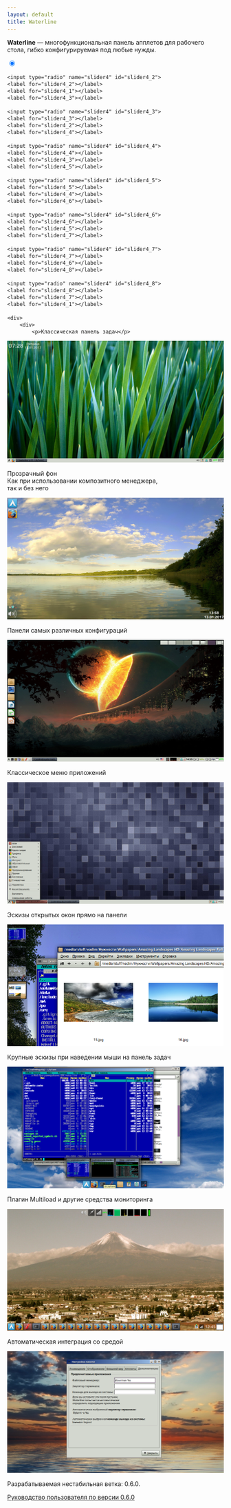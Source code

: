 ```yaml
---
layout: default
title: Waterline
---
```


**Waterline** — многофункциональная панель апплетов для рабочего стола, гибко конфигурируемая под любые нужды.

<div class='sliderC3' style='margin: 0px auto'>
    <input type="radio" name="slider4" id="slider4_1" checked="checked">
    <label for="slider4_1"></label>
    <label for="slider4_8"></label>
    <label for="slider4_2"></label>

    <input type="radio" name="slider4" id="slider4_2">
    <label for="slider4_2"></label>
    <label for="slider4_1"></label>
    <label for="slider4_3"></label>

    <input type="radio" name="slider4" id="slider4_3">
    <label for="slider4_3"></label>
    <label for="slider4_2"></label>
    <label for="slider4_4"></label>

    <input type="radio" name="slider4" id="slider4_4">
    <label for="slider4_4"></label>
    <label for="slider4_3"></label>
    <label for="slider4_5"></label>

    <input type="radio" name="slider4" id="slider4_5">
    <label for="slider4_5"></label>
    <label for="slider4_4"></label>
    <label for="slider4_6"></label>

    <input type="radio" name="slider4" id="slider4_6">
    <label for="slider4_6"></label>
    <label for="slider4_5"></label>
    <label for="slider4_7"></label>

    <input type="radio" name="slider4" id="slider4_7">
    <label for="slider4_7"></label>
    <label for="slider4_6"></label>
    <label for="slider4_8"></label>

    <input type="radio" name="slider4" id="slider4_8">
    <label for="slider4_8"></label>
    <label for="slider4_7"></label>
    <label for="slider4_1"></label>

    <div>
        <div>
            <p>Классическая панель задач</p>
<a target="_blank" href="/waterline/screenshots-0.6.0/2017-01-13-072823_1366x768_scrot.png"><img src="/waterline/screenshots-0.6.0/2017-01-13-072823_1366x768_scrot.png" alt="Waterline 0.6.0" /></a>
        </div><div>
            <p>Прозрачный фон<br>
            Как при использовании композитного менеджера,<br>
            так и без него</p>
<a target="_blank" href="/waterline/screenshots-0.6.0/2017-01-13-135827_1366x768_scrot.png"><img src="/waterline/screenshots-0.6.0/2017-01-13-135827_1366x768_scrot.png" alt="Waterline 0.6.0" /></a>
        </div><div>
            <p>Панели самых различных конфигураций</p>
<a target="_blank" href="/waterline/screenshots-0.6.0/2017-01-13-145905_1366x768_scrot.png"><img src="/waterline/screenshots-0.6.0/2017-01-13-145905_1366x768_scrot.png" alt="Waterline 0.6.0" /></a>
        </div><div>
            <p>Классическое меню приложений</p>
<a target="_blank" href="/waterline/screenshots-0.6.0/2017-01-13-140227_1366x768_scrot.png"><img src="/waterline/screenshots-0.6.0/2017-01-13-140227_1366x768_scrot.png" alt="Waterline 0.6.0" /></a>
        </div><div>
            <p>Эскизы открытых окон прямо на панели</p>
<a target="_blank" href="/waterline/screenshots-0.6.0/2017-01-13-140651_1366x768_scrot.png"><img src="/waterline/screenshots-0.6.0/2017-01-13-140651_1366x768_scrot.png" alt="Waterline 0.6.0" /></a>
        </div><div>
            <p>Крупные эскизы при наведении мыши на панель задач</p>
<a target="_blank" href="/waterline/screenshots-0.6.0/2017-01-13-141512_1366x768_scrot.png"><img src="/waterline/screenshots-0.6.0/2017-01-13-141512_1366x768_scrot.png" alt="Waterline 0.6.0" /></a>
        </div><div>
            <p>Плагин Multiload и другие средства мониторинга</p>
<a target="_blank" href="/waterline/screenshots-0.6.0/2017-11-10-124518_1366x768_scrot.png"><img src="/waterline/screenshots-0.6.0/2017-11-10-124518_1366x768_scrot.png" alt="Waterline 0.6.0" /></a>
        </div><div>
            <p>Автоматическая интеграция со средой</p>
<a target="_blank" href="/waterline/screenshots-0.6.0/2017-11-10-125736_1366x768_scrot.png"><img src="/waterline/screenshots-0.6.0/2017-11-10-125736_1366x768_scrot.png" alt="Waterline 0.6.0" /></a>
        </div>
    </div>

</div>

Разрабатываемая нестабильная ветка: 0.6.0.

[Руководство пользователя по версии 0.6.0](manual-0.6.0/)

